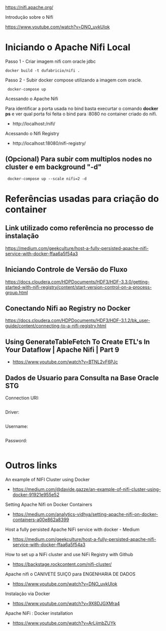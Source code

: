 https://nifi.apache.org/

Introdução sobre o Nifi

https://www.youtube.com/watch?v=DNO_uvkUlok

# Iniciando o Apache Nifi Local

Passo 1 - Criar imagem nifi com oracle jdbc
```
docker build -t dufabricio/nifi .
```

Passo 2 - Subir docker compose utilizando a imagem com oracle.
```
 docker-compose up
```

Acessando o Apache Nifi 

Para identificar a porta usada no bind basta execurtar o comando **docker ps** e ver qual porta foi feita o bind para <porta>:8080  no container criado do nifi.

* http://localhost:<porta-gerada>/nifi/

Acessando o Nifi Registry

* http://localhost:18080/nifi-registry/


## (Opcional)  Para subir com multiplos nodes no cluster e em background "-d"

```
 docker-compose up --scale nifi=2 -d
```

# Referências usadas para criação do container

## Link utilizado como referência no processo de instalação

https://medium.com/geekculture/host-a-fully-persisted-apache-nifi-service-with-docker-ffaa6a5f54a3

## Iniciando Controle de Versão do Fluxo

https://docs.cloudera.com/HDPDocuments/HDF3/HDF-3.3.0/getting-started-with-nifi-registry/content/start-version-control-on-a-process-group.html

## Conectando Nifi ao Registry no Docker

https://docs.cloudera.com/HDPDocuments/HDF3/HDF-3.1.2/bk_user-guide/content/connecting-to-a-nifi-registry.html

## Using GenerateTableFetch To Create ETL's In Your Dataflow | Apache Nifi | Part 9
* https://www.youtube.com/watch?v=BTNL2vF6PJc

## Dados de Usuario para Consulta na Base Oracle STG

Connection URI:
```
```

Driver:
```
```

Username:
```
```

Password:
```
```

# Outros links


An example of NIFI Cluster using Docker
* https://medium.com/@davide.gazze/an-example-of-nifi-cluster-using-docker-91921e955e52 

Setting Apache Nifi on Docker Containers
* https://medium.com/analytics-vidhya/setting-apache-nifi-on-docker-containers-a00e862a8399

Host a fully persisted Apache NiFi service with docker - Medium
* https://medium.com/geekculture/host-a-fully-persisted-apache-nifi-service-with-docker-ffaa6a5f54a3

How to set up a NiFi cluster and use NiFi Registry with Github
* https://backstage.rockcontent.com/nifi-cluster/

Apache nifi o CANIVETE SUIÇO para ENGENHARIA DE DADOS
* https://www.youtube.com/watch?v=DNO_uvkUlok 

Instalação via Docker
* https://www.youtube.com/watch?v=9X8DJGXMra4
  
 Apache NiFi : Docker installation
* https://www.youtube.com/watch?v=ArLijmbZUYk
